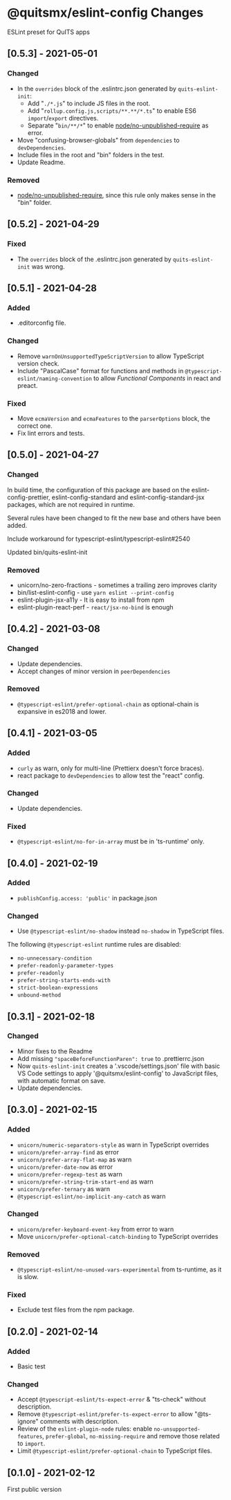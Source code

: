 # @quitsmx/eslint-config Changes

ESLint preset for QuITS apps

## \[0.5.3] - 2021-05-01

### Changed

- In the `overrides` block of the .eslintrc.json generated by `quits-eslint-init`:
  - Add "`./*.js`" to include JS files in the root.
  - Add "`rollup.config.js,scripts/**.**/*.ts`" to enable ES6 `import`/`export` directives.
  - Separate "`bin/**/*`" to enable [node/no-unpublished-require](https://github.com/mysticatea/eslint-plugin-node/blob/master/docs/rules/no-unpublished-require.md) as error.
- Move "confusing-browser-globals" from `dependencies` to `devDependencies`.
- Include files in the root and "bin" folders in the test.
- Update Readme.

### Removed

- [node/no-unpublished-require](https://github.com/mysticatea/eslint-plugin-node/blob/master/docs/rules/no-unpublished-require.md), since this rule only makes sense in the "bin" folder.

## \[0.5.2] - 2021-04-29

### Fixed

- The `overrides` block of the .eslintrc.json generated by `quits-eslint-init` was wrong.

## \[0.5.1] - 2021-04-28

### Added

- .editorconfig file.

### Changed

- Remove `warnOnUnsupportedTypeScriptVersion` to allow TypeScript version check.
- Include "PascalCase" format for functions and methods in `@typescript-eslint/naming-convention` to allow _Functional Components_ in react and preact.

### Fixed

- Move `ecmaVersion` and `ecmaFeatures` to the `parserOptions` block, the correct one.
- Fix lint errors and tests.

## \[0.5.0] - 2021-04-27

### Changed

In build time, the configuration of this package are based on the eslint-config-prettier, eslint-config-standard and eslint-config-standard-jsx packages, which are not required in runtime.

Several rules have been changed to fit the new base and others have been added.

Include workaround for typescript-eslint/typescript-eslint#2540

Updated bin/quits-eslint-init

### Removed

- unicorn/no-zero-fractions - sometimes a trailing zero improves clarity
- bin/list-eslint-config - use `yarn eslint --print-config`
- eslint-plugin-jsx-a11y - It is easy to install from npm
- eslint-plugin-react-perf - `react/jsx-no-bind` is enough

## \[0.4.2] - 2021-03-08

### Changed

- Update dependencies.
- Accept changes of minor version in `peerDependencies`

### Removed

- `@typescript-eslint/prefer-optional-chain` as optional-chain is expansive in es2018 and lower.

## \[0.4.1] - 2021-03-05

### Added

- `curly` as warn, only for multi-line (Prettierx doesn't force braces).
- react package to `devDependencies` to allow test the "react" config.

### Changed

- Update dependencies.

### Fixed

- `@typescript-eslint/no-for-in-array` must be in 'ts-runtime' only.

## \[0.4.0] - 2021-02-19

### Added

- `publishConfig.access: 'public'` in package.json

### Changed

- Use `@typescript-eslint/no-shadow` instead `no-shadow` in TypeScript files.

The following `@typescript-eslint` runtime rules are disabled:

- `no-unnecessary-condition`
- `prefer-readonly-parameter-types`
- `prefer-readonly`
- `prefer-string-starts-ends-with`
- `strict-boolean-expressions`
- `unbound-method`

## \[0.3.1] - 2021-02-18

### Changed

- Minor fixes to the Readme
- Add missing `"spaceBeforeFunctionParen": true` to .prettierrc.json
- Now `quits-eslint-init` creates a '.vscode/settings.json' file with basic VS Code settings to apply '@quitsmx/eslint-config' to JavaScript files, with automatic format on save.
- Update dependencies.

## \[0.3.0] - 2021-02-15

### Added

- `unicorn/numeric-separators-style` as warn in TypeScript overrides
- `unicorn/prefer-array-find` as error
- `unicorn/prefer-array-flat-map` as warn
- `unicorn/prefer-date-now` as error
- `unicorn/prefer-regexp-test` as warn
- `unicorn/prefer-string-trim-start-end` as warn
- `unicorn/prefer-ternary` as warn
- `@typescript-eslint/no-implicit-any-catch` as warn

### Changed

- `unicorn/prefer-keyboard-event-key` from error to warn
- Move `unicorn/prefer-optional-catch-binding` to TypeScript overrides

### Removed

- `@typescript-eslint/no-unused-vars-experimental` from ts-runtime, as it is slow.

### Fixed

- Exclude test files from the npm package.

## \[0.2.0] - 2021-02-14

### Added

- Basic test

### Changed

- Accept `@typescript-eslint/ts-expect-error` & "ts-check" without description.
- Remove `@typescript-eslint/prefer-ts-expect-error` to allow "@ts-ignore" comments with description.
- Review of the `eslint-plugin-node` rules: enable `no-unsupported-features`, `prefer-global`, `no-missing-require` and remove those related to `import`.
- Limit `@typescript-eslint/prefer-optional-chain` to TypeScript files.

## \[0.1.0] - 2021-02-12

First public version
